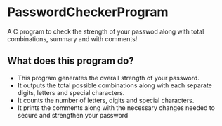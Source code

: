 # PasswordCheckerProgram
A C program to check the strength of your passwod along with total combinations, summary and with comments!

## What does this program do?
- This program generates the overall strength of your password.
- It outputs the total possible combinations along with each separate digits, letters and special characters.
- It counts the number of letters, digits and special characters.
- It prints the comments along with the necessary changes needed to secure and strengthen your password
